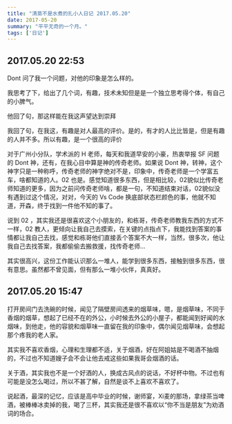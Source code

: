 ```yaml
---
title: "清蒸不是水煮的扎小人日记 2017.05.20"
date: 2017-05-20
summary: "平平无奇的一个月。"
tags: ['日记']
---
```


## 2017.05.20 22:53

Dont 问了我一个问题，对他的印象是怎么样的。

我思考了下，给出了几个词，有趣，技术未知但是是一个独立思考得个体，有自己的小脾气。

他回了句，那这样能在我这声望达到崇拜

我回了句，在我这，有趣是对人最高的评价。是的，有才的人比比皆是，但是有趣的人并不多。所以有趣，是一个很高的评价

对于广州小分队，学术派的 H 老师，每天和我道早安的小豪，热衷举报 SF 问题的 Dont 神，还有，在我心目中算是神的传奇老师。如果说 Dont 神，转神，这个神字只是一种称呼，传奇老师的神字绝对不是，印象中，传奇老师是一个学富五车，啥都知道的人。02 也是。感觉知道很多东西，但是相比较，02貌似比传奇老师知道的更多，因为之前问传奇老师啥，都是一句，不知道结束对话，02貌似没有遇到过这个情况，对对，今天的 Vs Code 换底部状态栏颜色的事，他就不知道，开森，终于找到一件他不知的事了。

说到 02 ，其实我还是很喜欢这个小朋友的，和栋哥，传奇老师教我东西的方式不一样，02 教人，更倾向让我自己去摸索，在关键的点指点下，我能找到答案的事情都让我自己去找，感觉和栋哥他们直接丢个答案不大一样，当然，很多次，他让我自己去找答案，我都偷偷去搬救援，找传奇老师…

其实很高兴，这份工作能认识那么一堆人，能学到很多东西，接触到很多东西，很有意思。虽然都不曾见面，但有那么一堆小伙伴，真真好。

## 2017.05.20 15:47

打开房间门去洗碗的时候，闻见了隔壁房间透来的烟草味，嗯，是烟草味，不同于香烟的烟草，想起了已经不在的外公，小时候去外公的小屋子，都能闻到好闻的水烟味，到他走，他的容貌和烟草味一直留在我的印象中，偶尔闻见烟草味，会想起那个疼我的老人家。

其实我不喜欢香烟，心理和生理都不适，关于烟酒，好在阿姐姑是不喝酒不抽烟的，不过也不知道嫂子会不会让他去戒这些如果我哥会烟酒的话。

关于酒，其实我也不是一个好酒的人，换成古风点的说话，不好杯中物。不过也有可能是没怎么喝过，所以不甚了解，自然是谈不上喜欢不喜欢了。

说起酒，最深的记忆，应该是高中毕业的时候，谢师宴，Xi麦的那场，拿绿茶当啤酒，被棒棒冰卖掉的我，喝了三杯，其实我还是很不喜欢以“你不当是朋友”为劝酒词的场合。